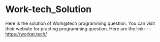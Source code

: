 # Work-tech_Solution
Here is the solution of Work@tech programming question. 
You can visit their website for practing programming question. 
Here are the link:--- https://workat.tech/
